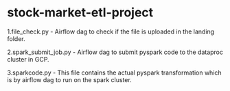 # stock-market-etl-project
1.file_check.py - Airflow dag to check if the file is uploaded in the landing folder.

2.spark_submit_job.py - Airflow dag to submit pyspark code to the dataproc cluster in GCP.

3.sparkcode.py - This file contains the actual pyspark transformation which is by airflow dag to run on the spark cluster.

